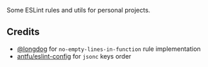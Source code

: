 Some ESLint rules and utils for personal projects.

## Credits

- [@longdog](https://github.com/longdog) for `no-empty-lines-in-function` rule implementation
- [antfu/eslint-config](https://github.com/antfu/eslint-config) for `jsonc` keys order
